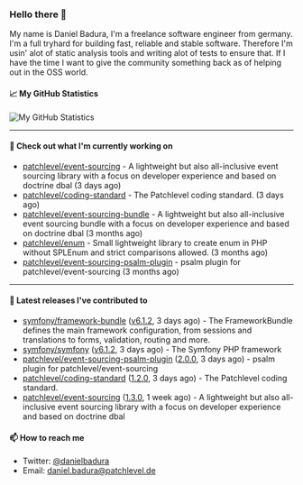 ### Hello there 👋

My name is Daniel Badura, I'm a freelance software engineer from germany. I'm a full tryhard for building fast, reliable and stable software. 
Therefore I'm usin' alot of static analysis tools and writing alot of tests to ensure that. If I have the time I want to give the community something back as of helping out in the OSS world.

#### 📈 My GitHub Statistics

![My GitHub Statistics](https://github-readme-stats.vercel.app/api?username=DanielBadura&show_icons=true&count_private=true&hide_title=true)

---

#### 👷 Check out what I'm currently working on

- [patchlevel/event-sourcing](https://github.com/patchlevel/event-sourcing) - A lightweight but also all-inclusive event sourcing library with a focus on developer experience and based on doctrine dbal (3 days ago)
- [patchlevel/coding-standard](https://github.com/patchlevel/coding-standard) - The Patchlevel coding standard. (3 days ago)
- [patchlevel/event-sourcing-bundle](https://github.com/patchlevel/event-sourcing-bundle) - A lightweight but also all-inclusive event sourcing bundle with a focus on developer experience and based on doctrine dbal (3 months ago)
- [patchlevel/enum](https://github.com/patchlevel/enum) - Small lightweight library to create enum in PHP without SPLEnum and strict comparisons allowed. (3 months ago)
- [patchlevel/event-sourcing-psalm-plugin](https://github.com/patchlevel/event-sourcing-psalm-plugin) - psalm plugin for patchlevel/event-sourcing (3 months ago)

---

#### 🔭 Latest releases I've contributed to

- [symfony/framework-bundle](https://github.com/symfony/framework-bundle) ([v6.1.2](https://github.com/symfony/framework-bundle/releases/tag/v6.1.2), 3 days ago) - The FrameworkBundle defines the main framework configuration, from sessions and translations to forms, validation, routing and more.
- [symfony/symfony](https://github.com/symfony/symfony) ([v6.1.2](https://github.com/symfony/symfony/releases/tag/v6.1.2), 3 days ago) - The Symfony PHP framework
- [patchlevel/event-sourcing-psalm-plugin](https://github.com/patchlevel/event-sourcing-psalm-plugin) ([2.0.0](https://github.com/patchlevel/event-sourcing-psalm-plugin/releases/tag/2.0.0), 3 days ago) - psalm plugin for patchlevel/event-sourcing
- [patchlevel/coding-standard](https://github.com/patchlevel/coding-standard) ([1.2.0](https://github.com/patchlevel/coding-standard/releases/tag/1.2.0), 3 days ago) - The Patchlevel coding standard.
- [patchlevel/event-sourcing](https://github.com/patchlevel/event-sourcing) ([1.3.0](https://github.com/patchlevel/event-sourcing/releases/tag/1.3.0), 1 week ago) - A lightweight but also all-inclusive event sourcing library with a focus on developer experience and based on doctrine dbal

#### 📫 How to reach me

- Twitter: [@danielbadura](https://twitter.com/danielbadura)
- Email: [daniel.badura@patchlevel.de](mailto:daniel.badura@patchlevel.de)
